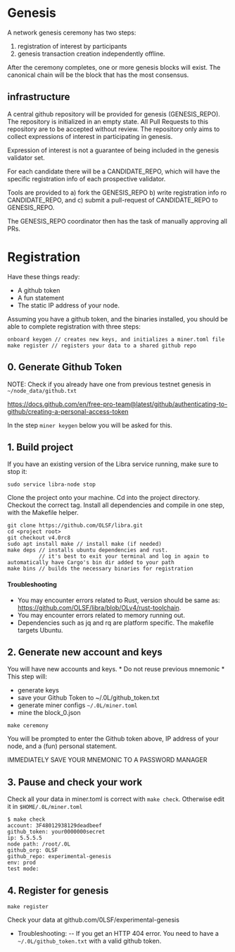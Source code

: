 # Genesis

A network genesis ceremony has two steps: 

1. registration of interest by participants
2. genesis transaction creation independently offline.

After the ceremony completes, one or more genesis blocks will exist. The canonical chain will be the block that has the most consensus.

## infrastructure

A central github repository will be provided for genesis (GENESIS_REPO). The repository is initialized in an empty state. All Pull Requests to this repository are to be accepted without review. The repository only aims to collect expressions of interest in participating in genesis.

Expression of interest is not a guarantee of being included in the genesis validator set.

For each candidate there will be a CANDIDATE_REPO, which will have the specific registration info of each prospective validator.

Tools are provided to a) fork the GENESIS_REPO b) write registration info ro CANDIDATE_REPO, and c) submit a pull-request of CANDIDATE_REPO to GENESIS_REPO.

The GENESIS_REPO coordinator then has the task of manually approving all PRs.

# Registration

Have these things ready:
- A github token
- A fun statement
- The static IP address of your node.

Assuming you have a github token, and the binaries installed, you should be able to complete registration with three steps:
```
onboard keygen // creates new keys, and initializes a miner.toml file
make register // registers your data to a shared github repo

```

## 0. Generate Github Token

NOTE: Check if you already have one from previous testnet genesis in `~/node_data/github.txt`

https://docs.github.com/en/free-pro-team@latest/github/authenticating-to-github/creating-a-personal-access-token

In the step `miner keygen` below you will be asked for this.

## 1.  Build project

If you have an existing version of the Libra service running, make sure to stop it:
```
sudo service libra-node stop
```

Clone the project onto your machine. Cd into the project directory. Checkout the correct tag. Install all dependencies and compile in one step, with the Makefile helper.

```
git clone https://github.com/OLSF/libra.git
cd <project root>
git checkout v4.0rc8
sudo apt install make // install make (if needed)
make deps // installs ubuntu dependencies and rust. 
          // it's best to exit your terminal and log in again to automatically have Cargo's bin dir added to your path
make bins // builds the necessary binaries for registration
```


#### Troubleshooting
* You may encounter errors related to Rust, version should be same as: https://github.com/OLSF/libra/blob/OLv4/rust-toolchain.
* You may encounter errors related to memory running out.
* Dependencies such as jq and rq are platform specific. The makefile targets Ubuntu.

## 2. Generate new account and keys

You will have new accounts and keys. * Do not reuse previous mnemonic *
This step will:

- generate keys
- save your Github Token to ~/.0L/github_token.txt
- generate miner configs `~/.0L/miner.toml`
- mine the block_0.json

```
make ceremony
```

You will be prompted to enter the Github token above, IP address of your node, and a (fun) personal statement.

IMMEDIATELY SAVE YOUR MNEMONIC TO A PASSWORD MANAGER


## 3. Pause and check your work ##
Check all your data in miner.toml is correct with `make check`. Otherwise edit it in `$HOME/.0L/miner.toml`
```
$ make check
account: 3F48012938129deadbeef
github_token: your0000000secret
ip: 5.5.5.5
node path: /root/.0L
github_org: OLSF
github_repo: experimental-genesis
env: prod
test mode:
```


## 4. Register for genesis

```
make register
```

Check your data at github.com/0LSF/experimental-genesis

- Troubleshooting:
-- If you get an HTTP 404 error. You need to have a `~/.0L/github_token.txt` with a valid github token.
